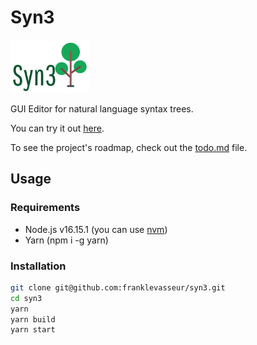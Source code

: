 # Syn3

<img src="./syn3.png" width=25% />

GUI Editor for natural language syntax trees.

You can try it out [here](https://franklevasseur.github.io/syn3/).

To see the project's roadmap, check out the [todo.md](./todo.md) file.

## Usage

### Requirements

- Node.js v16.15.1 (you can use [nvm](https://github.com/nvm-sh/nvm))
- Yarn (npm i -g yarn)

### Installation

```bash
git clone git@github.com:franklevasseur/syn3.git
cd syn3
yarn
yarn build
yarn start
```
